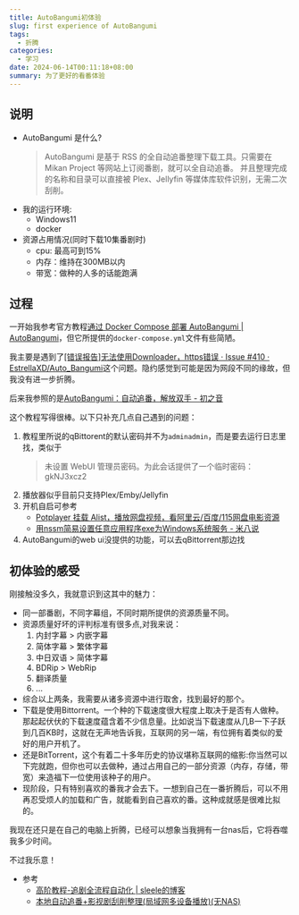```yaml
---
title: AutoBangumi初体验
slug: first experience of AutoBangumi
tags:
  - 折腾
categories:
  - 学习
date: 2024-06-14T00:11:18+08:00
summary: 为了更好的看番体验
---
```

## 说明 
- AutoBangumi 是什么?
  > AutoBangumi 是基于 RSS 的全自动追番整理下载工具。只需要在 Mikan Project 等网站上订阅番剧，就可以全自动追番。 并且整理完成的名称和目录可以直接被 Plex、Jellyfin 等媒体库软件识别，无需二次刮削。
- 我的运行环境:
  - Windows11
  - docker
- 资源占用情况(同时下载10集番剧时)
  - cpu: 最高可到15%
  - 内存：维持在300MB以内 
  - 带宽：做种的人多的话能跑满

## 过程 
一开始我参考官方教程[通过 Docker Compose 部署 AutoBangumi | AutoBangumi](https://www.autobangumi.org/deploy/docker-compose.html )，但它所提供的`docker-compose.yml`文件有些简陋。

我主要是遇到了[[错误报告]无法使用Downloader，https错误 · Issue #410 · EstrellaXD/Auto_Bangumi](https://github.com/EstrellaXD/Auto_Bangumi/issues/410 )这个问题。隐约感觉到可能是因为网段不同的缘故，但我没有进一步折腾。

后来我参照的是[AutoBangumi：自动追番，解放双手 - 初之音](https://www.himiku.com/archives/auto-bangumi.html )

这个教程写得很棒。以下只补充几点自己遇到的问题：
1. 教程里所说的qBittorent的默认密码并不为`adminadmin`，而是要去运行日志里找，类似于 
   > 未设置 WebUI 管理员密码。为此会话提供了一个临时密码：gkNJ3xcz2
2. 播放器似乎目前只支持Plex/Emby/Jellyfin
3. 开机自启可参考
   - [Potplayer 挂载 Alist，播放网盘视频，看阿里云/百度/115网盘电影资源](https://www.bilibili.com/video/BV1oC4y1f7uY/ )
   - [用nssm简易设置任意应用程序exe为Windows系统服务 - 米八说](https://www.mibashuo.com/post/set-exe-as-system-service-with-nssm )
4. AutoBangumi的web ui没提供的功能，可以去qBittorrent那边找

## 初体验的感受 
刚接触没多久，我就意识到这其中的魅力：
- 同一部番剧，不同字幕组，不同时期所提供的资源质量不同。
- 资源质量好坏的评判标准有很多点,对我来说：
  1. 内封字幕 > 内嵌字幕 
  2. 简体字幕 > 繁体字幕 
  3. 中日双语 > 简体字幕 
  4. BDRip > WebRip
  5. 翻译质量
  6. ...
- 综合以上两条，我需要从诸多资源中进行取舍，找到最好的那个。
- 下载是使用Bittorrent。一个种的下载速度很大程度上取决于是否有人做种。那起起伏伏的下载速度蕴含着不少信息量。比如说当下载速度从几B一下子跃到几百KB时，这就在无声地告诉我，互联网的另一端，有位拥有着类似的爱好的用户开机了。
- 还是BitTorrent，这个有着二十多年历史的协议堪称互联网的缩影:你当然可以下完就跑，但你也可以去做种，通过占用自己的一部分资源（内存，存储，带宽）来造福下一位使用该种子的用户。
- 现阶段，只有特别喜欢的番我才会去下。一想到自己在一番折腾后，可以不用再忍受烦人的加载和广告，就能看到自己喜欢的番。这种成就感是很难比拟的。

我现在还只是在自己的电脑上折腾，已经可以想象当我拥有一台nas后，它将吞噬我多少时间。

不过我乐意！

- 参考 
  - [高阶教程-追剧全流程自动化 | sleele的博客](https://sleele.com/2020/03/16/%E9%AB%98%E9%98%B6%E6%95%99%E7%A8%8B-%E8%BF%BD%E5%89%A7%E5%85%A8%E6%B5%81%E7%A8%8B%E8%87%AA%E5%8A%A8%E5%8C%96/ )
  - [本地自动追番+影视剧刮削整理(局域网多设备播放)(无NAS)](https://feng.red/300%20%E8%AF%84%E4%BB%B7/s/%E6%9C%AC%E5%9C%B0%E8%87%AA%E5%8A%A8%E8%BF%BD%E7%95%AA+%E5%BD%B1%E8%A7%86%E5%89%A7%E5%88%AE%E5%89%8A%E6%95%B4%E7%90%86(%E5%B1%80%E5%9F%9F%E7%BD%91%E5%A4%9A%E8%AE%BE%E5%A4%87%E6%92%AD%E6%94%BE)(%E6%97%A0nas)/ )